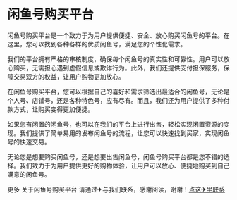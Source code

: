 # 闲鱼号购买平台

闲鱼号购买平台是一个致力于为用户提供便捷、安全、放心购买闲鱼号的平台。在这里，您可以找到各种各样的优质闲鱼号，满足您的个性化需求。

我们的平台拥有严格的审核制度，确保每个闲鱼号的真实性和可靠性。用户可以放心购买，无需担心遇到虚假信息或欺诈行为。此外，我们还提供支付担保服务，保障交易双方的权益，让用户购物更加放心。

在闲鱼号购买平台，您可以根据自己的喜好和需求筛选出最适合的闲鱼号，无论是个人号、店铺号，还是各种特色号，应有尽有。而且，我们还为用户提供了多种付款方式，让购买变得更加便捷。

如果您有闲置的闲鱼号，也可以在我们的平台上进行出售，轻松实现闲置资源的变现。我们提供了简单易用的发布闲鱼号的流程，让您可以快速找到买家，实现闲鱼号的快速交易。

无论您是想要购买闲鱼号，还是想要出售闲鱼号，闲鱼号购买平台都是您不错的选择。我们致力于为用户提供更好的购物体验，让用户可以放心、便捷地购买到自己满意的闲鱼号。

更多 关于闲鱼号购买平台 请通过✈与我们联系，感谢阅读，谢谢！[点这✈里联系](https://www.k02.cc)
